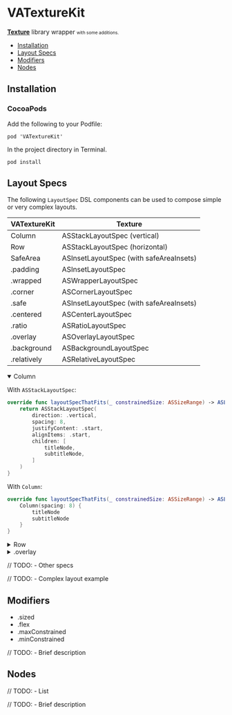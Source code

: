 # VATextureKit


**[Texture](https://texturegroup.org/docs/getting-started.html)** library wrapper
<font size="1">with some additions.</font>

* [Installation](#installation)
* [Layout Specs](#layout-specs)
* [Modifiers](#modifiers)
* [Nodes](#nodes)


## Installation

### CocoaPods
Add the following to your Podfile:
```
pod 'VATextureKit'
```
In the project directory in Terminal.
```
pod install
```


## Layout Specs

The following `LayoutSpec` DSL components can be used to compose simple or very complex layouts.

| VATextureKit  | Texture                                 |
| ------------- |-----------------------------------------|
| Column        | ASStackLayoutSpec (vertical)            |
| Row           | ASStackLayoutSpec (horizontal)          |
| SafeArea      | ASInsetLayoutSpec (with safeAreaInsets) |
| .padding      | ASInsetLayoutSpec                       |
| .wrapped      | ASWrapperLayoutSpec                     |
| .corner       | ASCornerLayoutSpec                      |
| .safe         | ASInsetLayoutSpec (with safeAreaInsets) |
| .centered     | ASCenterLayoutSpec                      |
| .ratio        | ASRatioLayoutSpec                       |
| .overlay      | ASOverlayLayoutSpec                     |
| .background   | ASBackgroundLayoutSpec                  |
| .relatively   | ASRelativeLayoutSpec                    |



<details open>
<summary>Column</summary>

With `ASStackLayoutSpec`: 

```swift
override func layoutSpecThatFits(_ constrainedSize: ASSizeRange) -> ASLayoutSpec {
    return ASStackLayoutSpec(
        direction: .vertical,
        spacing: 8,
        justifyContent: .start,
        alignItems: .start,
        children: [
            titleNode,
            subtitleNode,
        ]
    )
}
```

With `Column`:

```swift
override func layoutSpecThatFits(_ constrainedSize: ASSizeRange) -> ASLayoutSpec {
    Column(spacing: 8) {
        titleNode
        subtitleNode
    }
}
```

</details>

<details>
<summary>Row</summary>

With `ASStackLayoutSpec`: 

```swift
override func layoutSpecThatFits(_ constrainedSize: ASSizeRange) -> ASLayoutSpec {
    return ASStackLayoutSpec(
        direction: .horizontal,
        spacing: 4,
        justifyContent: .spaceBetween,
        alignItems: .start,
        children: [
            titleNode,
            accessoryNode,
        ]
    )
}
```

With `Column`:

```swift
override func layoutSpecThatFits(_ constrainedSize: ASSizeRange) -> ASLayoutSpec {
    Row(spacing: 4, main: .spaceBetween) {
        titleNode
        accessoryNode
    }
}
```

</details>

<details>
<summary>.overlay</summary>

With `ASOverlayLayoutSpec`: 

```swift
ASOverlayLayoutSpec(
    child: imageNode,
    overlay: gradientNode
)
```

With `.background`:

```swift
imageNode
    .overlay(gradientNode)
```

</details>

// TODO: - Other specs

// TODO: - Complex layout example


## Modifiers

  * .sized
  * .flex
  * .maxConstrained
  * .minConstrained

// TODO: - Brief description

## Nodes

// TODO: - List

// TODO: - Brief description
